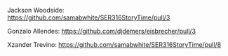 Jackson Woodside: https://github.com/samabwhite/SER316StoryTime/pull/3

Gonzalo Allendes: https://github.com/djdemers/eisbrecher/pull/3

Xzander Trevino: https://github.com/samabwhite/SER316StoryTime/pull/8
